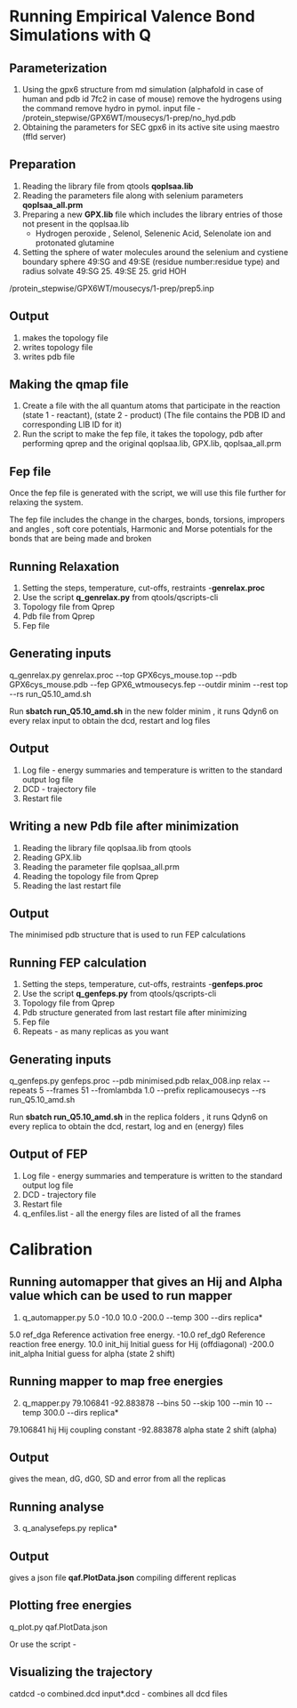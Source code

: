 # Running Empirical Valence Bond Simulations with Q

## Parameterization

1. Using the gpx6 structure from md simulation (alphafold in case of human and pdb id 7fc2 in case of mouse) remove the hydrogens using the command remove hydro in pymol. input file - /protein_stepwise/GPX6WT/mousecys/1-prep/no_hyd.pdb
2. Obtaining the parameters for SEC gpx6 in its active site using maestro (ffld server)
   
## Preparation 

1. Reading the library file from qtools **qoplsaa.lib**
2. Reading the parameters file along with selenium parameters **qoplsaa_all.prm**
3. Preparing a new **GPX.lib** file which includes the library entries of those not present in the qoplsaa.lib
   - Hydrogen peroxide , Selenol, Selenenic Acid, Selenolate ion and protonated glutamine
4. Setting the sphere of water molecules around the selenium and cystiene 
boundary sphere 49:SG and 49:SE (residue number:residue type) and radius solvate 49:SG 25. 49:SE 25. grid HOH

/protein_stepwise/GPX6WT/mousecys/1-prep/prep5.inp

## Output 

1. makes the topology file 
2. writes topology file 
3. writes pdb file 

## Making the qmap file

1. Create a file with the all quantum atoms that participate in the reaction (state 1 - reactant), (state 2 - product) (The file contains the PDB ID and corresponding LIB ID for it) 
2. Run the script to make the fep file, it takes the topology, pdb after performing qprep and the original qoplsaa.lib, GPX.lib, qoplsaa_all.prm

## Fep file

Once the fep file is generated with the script, we will use this file further for relaxing the system. 

The fep file includes the change in the charges, bonds, torsions, impropers and angles , soft core potentials, Harmonic and Morse potentials for the bonds that are being made and broken

## Running Relaxation

1. Setting the steps, temperature, cut-offs, restraints -**genrelax.proc**
2. Use the script **q_genrelax.py** from qtools/qscripts-cli
3. Topology file from Qprep
4. Pdb file from Qprep
5. Fep file 

## Generating inputs

q_genrelax.py genrelax.proc --top GPX6cys_mouse.top  --pdb GPX6cys_mouse.pdb --fep GPX6_wtmousecys.fep --outdir minim --rest top --rs run_Q5.10_amd.sh

Run **sbatch run_Q5.10_amd.sh** in the new folder minim , it runs Qdyn6 on every relax input to obtain the dcd, restart and log files 

## Output 

1. Log file - energy summaries and temperature is written to the standard output log file
2. DCD - trajectory file
3. Restart file

## Writing a new Pdb file after minimization 

1. Reading the library file qoplsaa.lib from qtools
2. Reading GPX.lib     
3. Reading the parameter file qoplsaa_all.prm
4. Reading the topology file from Qprep
5. Reading the last restart file

## Output

The minimised pdb structure that is used to run FEP calculations

## Running FEP calculation

1. Setting the steps, temperature, cut-offs, restraints -**genfeps.proc**
2. Use the script **q_genfeps.py** from qtools/qscripts-cli
3. Topology file from Qprep
4. Pdb structure generated from last restart file after minimizing
5. Fep file 
6. Repeats - as many replicas as you want

## Generating inputs

q_genfeps.py genfeps.proc --pdb minimised.pdb relax_008.inp relax --repeats 5 --frames 51 --fromlambda 1.0 --prefix replicamousecys --rs run_Q5.10_amd.sh

Run **sbatch run_Q5.10_amd.sh** in the replica folders , it runs Qdyn6 on every replica to obtain the dcd, restart, log and en (energy) files 

## Output of FEP

1. Log file - energy summaries and temperature is written to the standard output log file
2. DCD - trajectory file
3. Restart file
4. q_enfiles.list - all the energy files are listed of all the frames 

# Calibration

## Running automapper that gives an Hij and Alpha value which can be used to run mapper 

1. q_automapper.py 5.0 -10.0 10.0 -200.0 --temp 300 --dirs replica*
   
 5.0  ref_dga               Reference activation free energy.
-10.0  ref_dg0               Reference reaction free energy.
 10.0  init_hij              Initial guess for Hij (offdiagonal)
-200.0 init_alpha            Initial guess for alpha (state 2 shift)

## Running mapper to map free energies

2. q_mapper.py 79.106841 -92.883878 --bins 50 --skip 100 --min 10 --temp 300.0 --dirs replica*

79.106841 hij          Hij coupling constant
-92.883878 alpha       state 2 shift (alpha)

## Output 

gives the mean, dG, dG0, SD and error from all the replicas 

## Running analyse

3.  q_analysefeps.py replica* 

## Output 

gives a json file **qaf.PlotData.json** compiling different replicas 

## Plotting free energies 

q_plot.py qaf.PlotData.json 

Or use the script - 

## Visualizing the trajectory

catdcd -o combined.dcd input*.dcd  - combines all dcd files 

